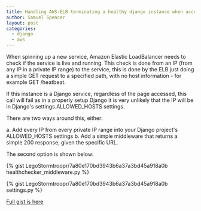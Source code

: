 ```yaml
---
title: Handling AWS-ELB terminating a healthy django instance when accessed from an invalid hostname
author: Samuel Spencer
layout: post
categories:
  - django
  - aws
---
```


When spinning up a new service, Amazon Elastic LoadBalancer needs to check if the service is live and running. This check is done from an IP (from any IP in a private IP range) to the service, this is done by the ELB just doing a simple GET request to a specified path, with no host information - for example GET /heatbeat.

If this instance is a Django service, regardless of the page accessed, this call will fail as in a properly setup Django it is very unlikely that the IP will be in Django's settings.ALLOWED_HOSTS settings.

There are two ways around this, either:

a. Add every IP from every private IP range into your Django project's ALLOWED_HOSTS settings b. Add a simple middleware that returns a simple 200 response, given the specific URL.

The second option is shown below:

{% gist LegoStormtroopr/7a80e170bd3943b6a37a3bd45a918a0b healthchecker_middleware.py %}

{% gist LegoStormtroopr/7a80e170bd3943b6a37a3bd45a918a0b settings.py %}

[Full gist is here](https://gist.github.com/LegoStormtroopr/7a80e170bd3943b6a37a3bd45a918a0b)

